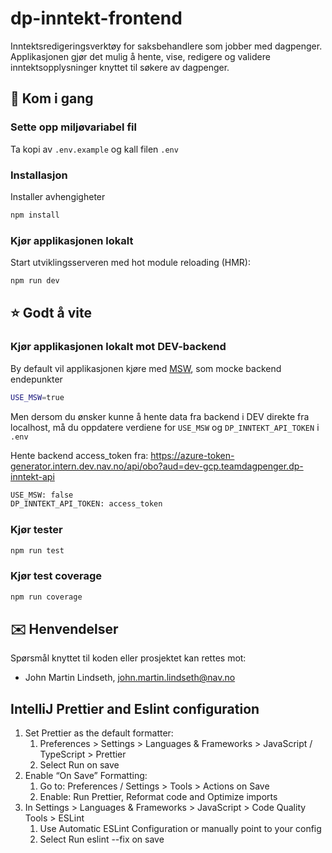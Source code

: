 # dp-inntekt-frontend

Inntektsredigeringsverktøy for saksbehandlere som jobber med dagpenger.  
Applikasjonen gjør det mulig å hente, vise, redigere og validere inntektsopplysninger knyttet til søkere av dagpenger.

## 🚀 Kom i gang

### Sette opp miljøvariabel fil

Ta kopi av `.env.example` og kall filen `.env`

### Installasjon

Installer avhengigheter

```bash
npm install
```

### Kjør applikasjonen lokalt

Start utviklingsserveren med hot module reloading (HMR):

```bash
npm run dev
```

## ⭐️ Godt å vite

### Kjør applikasjonen lokalt mot DEV-backend

By default vil applikasjonen kjøre med [MSW](https://mswjs.io/), som mocke backend endepunkter

```bash
USE_MSW=true
```

Men dersom du ønsker kunne å hente data fra backend i DEV direkte fra localhost, må du oppdatere verdiene for `USE_MSW` og `DP_INNTEKT_API_TOKEN` i `.env`

Hente backend access_token fra:
https://azure-token-generator.intern.dev.nav.no/api/obo?aud=dev-gcp.teamdagpenger.dp-inntekt-api

```bash
USE_MSW: false
DP_INNTEKT_API_TOKEN: access_token
```

### Kjør tester

```bash
npm run test
```

### Kjør test coverage

```bash
npm run coverage
```

## ✉️ Henvendelser

Spørsmål knyttet til koden eller prosjektet kan rettes mot:

- John Martin Lindseth, john.martin.lindseth@nav.no

## IntelliJ Prettier and Eslint configuration

1. Set Prettier as the default formatter:
   1. Preferences > Settings > Languages & Frameworks > JavaScript / TypeScript > Prettier
   2. Select Run on save
2. Enable “On Save” Formatting:
   1. Go to: Preferences / Settings > Tools > Actions on Save
   2. Enable: Run Prettier, Reformat code and Optimize imports
3. In Settings > Languages & Frameworks > JavaScript > Code Quality Tools > ESLint
   1. Use Automatic ESLint Configuration or manually point to your config
   2. Select Run eslint --fix on save
